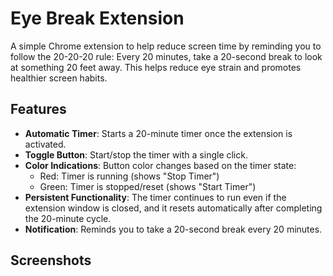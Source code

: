 # Eye Break Extension

A simple Chrome extension to help reduce screen time by reminding you to follow the 20-20-20 rule: Every 20 minutes, take a 20-second break to look at something 20 feet away. This helps reduce eye strain and promotes healthier screen habits.

## Features

- **Automatic Timer**: Starts a 20-minute timer once the extension is activated.
- **Toggle Button**: Start/stop the timer with a single click.
- **Color Indications**: Button color changes based on the timer state: 
  - Red: Timer is running (shows "Stop Timer")
  - Green: Timer is stopped/reset (shows "Start Timer")
- **Persistent Functionality**: The timer continues to run even if the extension window is closed, and it resets automatically after completing the 20-minute cycle.
- **Notification**: Reminds you to take a 20-second break every 20 minutes.

## Screenshots

